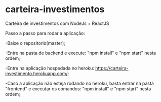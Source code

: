 # carteira-investimentos
Carteira de investimentos com NodeJs + ReactJS


Passo a passo para rodar a aplicação:

-Baixe o repositorio(master);

-Entre na pasta de backend e execute: "npm install" e "npm start" nesta ordem;

-Entre na aplicação hospedada no heroku: https://carteira-investimento.herokuapp.com/;

-Caso a aplicação não esteja rodando no heroku, basta entrar na pasta "frontend" e executar os comandos: "npm install" e "npm start" nesta ordem;
